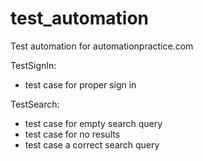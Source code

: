 # test_automation
Test automation for automationpractice.com

TestSignIn:
* test case for proper sign in

TestSearch:
* test case for empty search query
* test case for no results
* test case a correct search query
